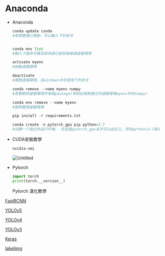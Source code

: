 # Anaconda

- Anaconda
    
    ```python
    conda update conda
    #若想要進行更新，可以輸入下列命令
    ```
    
    ```python
    
    conda env list
    #輸入下面命令看目前系統已經安裝幾個虛擬環境
    
    ```
    
    ```python
    activate myenv
    #啟動虛擬環境
    
    deactivate
    #關閉虛擬環境，在windows中可使用下列命令
    
    conda remove --name myenv numpy
    #若要刪除虛擬環境中某個package(例如在剛剛建立的虛擬環境myenv中的numpy)
    
    conda env remove --name myenv
    #刪除整個虛擬環境
    ```
    
    ```python
    pip install -r requirements.txt
    ```
    
    ```python
    conda create -n pytorch_gpu pip python=3.7
    #创建一个独立的运行环境。 在这里pytorch_gpu名字可以自定义，同时python=3.7版本
    ```
    
- CUDA安裝教學
    
    [](https://zhuanlan.zhihu.com/p/147154972)
    
    ```bash
    nvidia-smi
    ```
    
    ![Untitled](/Anaconda1/Untitled.png)
    

- Pytorch
    
    ```python
    import torch
    print(torch.__version__)
    ```
    
    Pytorch 漢化教學
    
    [](https://www.bilibili.com/video/BV1qh411U73y?p=1)
    

[FastRCNN](https://www.notion.so/FastRCNN-fd98f856da034015a5bf9949916ff755)

[YOLOv5](https://www.notion.so/YOLOv5-4be032dc752e49c59fea2df9523b8a92)

[YOLOv4](https://www.notion.so/YOLOv4-d9d03591ca324ea89ce46ce24ad3e6f6)

[YOLOv3](https://www.notion.so/YOLOv3-42323d5c9e5c4e9b889756aafe5e1200)

[Keras](https://www.notion.so/Keras-4445598c06764fe2b9f0d308a9085e61)

[labelimg](https://www.notion.so/labelimg-c69ada0651bf4ddfb7d2411610b0934c)
